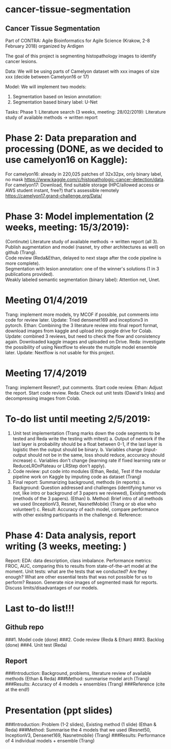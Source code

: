 # cancer-tissue-segmentation
## Cancer Tissue Segmentation

Part of CONTRA: Agile Bioinformatics for Agile Science (Krakow, 2-8 February 2018) organized by Ardigen

The goal of this project is segmenting histopathology images to identify cancer lesions.


Data: We will be using parts of Camelyon dataset with xxx images of size xxx (decide between Camelyon16 or 17)

Model: We will implement two models: 
1. Segmentation based on lesion annotation:
2. Segmentation based binary label: U-Net


Tasks: 
Phase 1: Literature search (3 weeks, meeting: 28/02/2019): 
Literature study of available methods -> written report

# Phase 2: Data preparation and processing (DONE, as we decided to use camelyon16 on Kaggle): 
For camelyon16: already in 220,025 patches of 32x32px, only binary label, no mask https://www.kaggle.com/c/histopathologic-cancer-detection/data. 
For camelyon17: Download, find suitable storage (HPC/allowed access or AWS student instant, free?) that's assessible remotely
https://camelyon17.grand-challenge.org/Data/


# Phase 3: Model implementation (2 weeks, meeting: 15/3/2019):  
(Continute) Literature study of available methods -> written report (all 3).  
Publish augmentation and model (nasnet, try other architectures as well) on github (Trang).  
Code review (Reda&Ethan, delayed to next stage after the code pipeline is more complete).  
Segmentation with lesion annotation: one of the winner's solutions (1 in 3 publications provided).  
Weakly labeled semantic segmentation (binary label): Attention net, Unet. 

# Meeting 01/4/2019 
Trang: implement more models, try MCOF if possible, put comments into code for review later. Update: Tried densenet169 and inceptionv3 in pytorch. 
Ethan: Combining the 3 literature review into final report format, download images from kaggle and upload into google drive for Colab.  Update: combined 3 reviews, but need to check the flow and consistency again. Downloaded kaggle images and uploaded on Drive. 
Reda: investigate the possibility of using Nextflow to elevate the multiple model ensemble later. Update: Nextflow is not usable for this project.


# Meeting 17/4/2019 
Trang: implement Resnet?, put comments. Start code review. 
Ethan: Adjust the report. Start code review. 
Reda: Check out unit tests (Dawid's links) and decompressing images from Colab. 

# To-do list until meeting 2/5/2019:
1. Unit test implementation (Trang marks down the code segments to be tested and Reda write the testing with mltest)
  a. Output of network if the last layer is probability should be a float between 0-1, if the last layer is logistic then the output should be binary.
  b. Variables change (input-output should not be in the same, loss should reduce, acccuracy should increase)
  c. Variables don't change (learning rate if fixed learning rate or ReduceLROnPlateau or LRStep don't apply).
2. Code review: put code into modules (Ethan, Reda), Test if the modular pipeline work on Kaggle by imputing code as dataset (Trang)
3. Final report: Summarizing background, methods (in reports):
  a. Background: Question addressed and challenges (identifying tumor vs not, like intro or background of 3 papers we reviewed), Existing methods (methods of the 3 papers). (Ethan)
  b. Method: Brief intro of all methods we used (InceptionV3, Resnet, NasnetMobile) (Trang or sb else who volunteer!)
  c. Result: Accuracy of each  model, compare performance with other exisitng participants in the challenge 
  d. Reference:
  


# Phase 4: Data analysis, report writing (3 weeks, meeting: )
Report:
EDA: data description, class imbalance. 
Performance metrics: FROC, AUC, comparing this to results from state-of-the-art model at the moment. 
Unit tests: what are the tests that we conducted? Are they enough? What are other essential tests that was not possible for us to perform? Reason.
Generate nice images of segmented mask for reports. 
Discuss limits/disadvantages of our models. 



# Last to-do list!!!
## Github repo
###1. Model code (done)
###2. Code review (Reda & Ethan)
###3. Backlog (done)
###4. Unit test (Reda)

## Report 
###Introduction: Background, problems, literature review of available methods (Ethan & Reda)
###Method: summarise model arch (Trang)
###Results: Accuracy of 4 models + ensembles (Trang)
###Reference (cite at the end!)

# Presentation (ppt slides)
###Introduction: Problem (1-2 slides), Existing method (1 slide) (Ethan & Reda)
###Method: Summarise the 4 models that we used (Resnet50, InceptionV3, Densenet169, Nasnetmobile) (Trang)
###Results: Performance of 4 individual models + ensemble (Trang)


